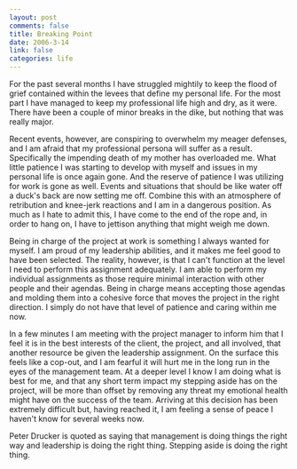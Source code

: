 ```yaml
--- 
layout: post
comments: false
title: Breaking Point
date: 2006-3-14
link: false
categories: life
---
```

For the past several months I have struggled mightily to keep the flood of grief contained within the levees that define my personal life. For the most part I have managed to keep my professional life high and dry, as it were. There have been a couple of minor breaks in the dike, but nothing that was really major.

Recent events, however, are conspiring to overwhelm my meager defenses, and I am afraid that my professional persona will suffer as a result. Specifically the impending death of my mother has overloaded me. What little patience I was starting to develop with myself and issues in my personal life is once again gone. And the reserve of patience I was utilizing for work is gone as well. Events and situations that should be like water off a duck's back are now setting me off. Combine this with an atmosphere of retribution and knee-jerk reactions and I am in a dangerous position. As much as I hate to admit this, I have come to the end of the rope and, in order to hang on, I have to jettison anything that might weigh me down.

Being in charge of the project at work is something I always wanted for myself. I am proud of my leadership abilities, and it makes me feel good to have been selected. The reality, however, is that I can't function at the level I need to perform this assignment adequately. I am able to perform my individual assignments as those require minimal interaction with other people and their agendas. Being in charge means accepting those agendas and molding them into a cohesive force that moves the project in the right direction. I simply do not have that level of patience and caring within me now.

In a few minutes I am meeting with the project manager to inform him that I feel it is in the best interests of the client, the project, and all involved, that another resource be given the leadership assignment. On the surface this feels like a cop-out, and I am fearful it will hurt me in the long run in the eyes of the management team. At a deeper level I know I am doing what is best for me, and that any short term impact my stepping aside has on the project, will be more than offset by removing any threat my emotional health might have on the success of the team. Arriving at this decision has been extremely difficult but, having reached it, I am feeling a sense of peace I haven't know for several weeks now.

Peter Drucker is quoted as saying that management is doing things the right way and leadership is doing the right thing. Stepping aside is doing the right thing.
